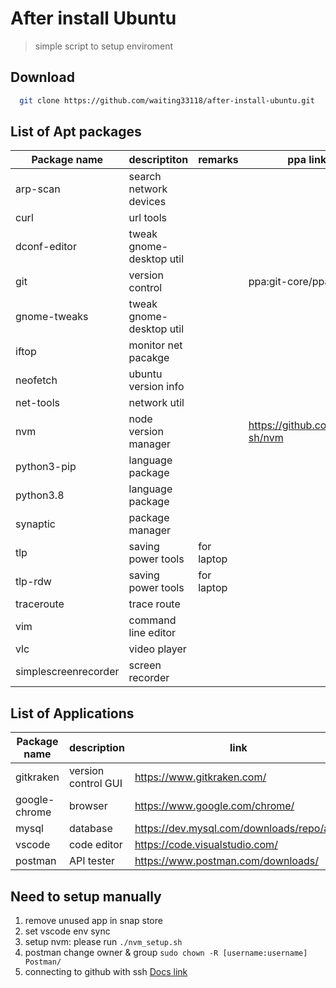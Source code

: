 # After install Ubuntu

> simple script to setup enviroment

## Download

```bash
  git clone https://github.com/waiting33118/after-install-ubuntu.git
```

## List of Apt packages

Package name | descriptiton |    remarks    | ppa link |
-------------|--------------|---------------|----------|
arp-scan     | search network devices |
curl         | url tools |
dconf-editor | tweak gnome-desktop util |
git          | version control ||ppa:git-core/ppa|
gnome-tweaks | tweak gnome-desktop util |
iftop        | monitor net pacakge |
neofetch     | ubuntu version info |
net-tools    | network util |
nvm          | node version manager ||https://github.com/nvm-sh/nvm|
python3-pip  | language package |
python3.8    | language package |
synaptic     | package manager |
tlp          | saving power tools |for laptop|
tlp-rdw      | saving power tools |for laptop|
traceroute   | trace route |
vim          | command line editor |
vlc          | video player |
simplescreenrecorder| screen recorder |

## List of Applications

Package name | description | link |
-------------|-------------|------|
gitkraken    | version control GUI | https://www.gitkraken.com/|
google-chrome| browser     | https://www.google.com/chrome/|
mysql        | database    | https://dev.mysql.com/downloads/repo/apt/ |
vscode       | code editor | https://code.visualstudio.com/|
postman      | API tester  | https://www.postman.com/downloads/ |

## Need to setup manually

1. remove unused app in snap store
1. set vscode env sync
1. setup nvm: please run `./nvm_setup.sh` 
1. postman change owner & group 
`sudo chown -R [username:username] Postman/`
1. connecting to github with ssh [Docs link](https://docs.github.com/en/free-pro-team@latest/github/authenticating-to-github/generating-a-new-ssh-key-and-adding-it-to-the-ssh-agent)


